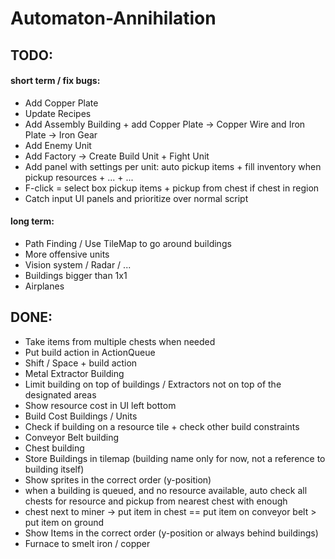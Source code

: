 # Automaton-Annihilation


## TODO:

#### short term / fix bugs:
 - Add Copper Plate
 - Update Recipes
 - Add Assembly Building + add Copper Plate -> Copper Wire and Iron Plate -> Iron Gear
 - Add Enemy Unit
 - Add Factory -> Create Build Unit + Fight Unit
 - Add panel with settings per unit: auto pickup items + fill inventory when pickup resources + ... + ...
 - F-click = select box pickup items + pickup from chest if chest in region
 - Catch input UI panels and prioritize over normal script


#### long term:
 - Path Finding / Use TileMap to go around buildings
 - More offensive units
 - Vision system / Radar / ...
 - Buildings bigger than 1x1
 - Airplanes


## DONE:
 - Take items from multiple chests when needed
 - Put build action in ActionQueue
 - Shift / Space + build action
 - Metal Extractor Building
 - Limit building on top of buildings / Extractors not on top of the designated areas
 - Show resource cost in UI left bottom
 - Build Cost Buildings / Units
 - Check if building on a resource tile + check other build constraints
 - Conveyor Belt building
 - Chest building
 - Store Buildings in tilemap (building name only for now, not a reference to building itself)
 - Show sprites in the correct order (y-position)
 - when a building is queued, and no resource available, auto check all chests for resource and pickup from nearest chest with enough
 - chest next to miner -> put item in chest == put item on conveyor belt > put item on ground
 - Show Items in the correct order (y-position or always behind buildings)
 - Furnace to smelt iron / copper

